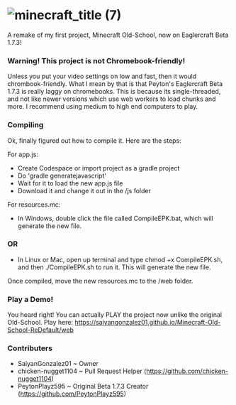 # ![minecraft_title (7)](https://github.com/user-attachments/assets/ff38267b-d390-4dcc-abbf-3b1808156bfd)

A remake of my first project, Minecraft Old-School, now on Eaglercraft Beta 1.7.3!

### Warning! This project is not Chromebook-friendly!

Unless you put your video settings on low and fast, then it would chrombook-friendly. What I mean by that is that Peyton's Eaglercraft Beta 1.7.3 is really laggy on chromebooks. This is because its single-threaded, and not like newer versions which use web workers to load chunks and more. I recommend using medium to high end computers to play.

### Compiling

Ok, finally figured out how to compile it. Here are the steps:

For app.js:
- Create Codespace or import project as a gradle project
- Do 'gradle generatejavascript'
- Wait for it to load the new app.js file
- Download it and change it out in the /js folder

For resources.mc:

- In Windows, double click the file called CompileEPK.bat, which will generate the new file.
 ### OR
- In Linux or Mac, open up terminal and type chmod +x CompileEPK.sh, and then ./CompileEPK.sh to run it. This will generate the new file.

Once compiled, move the new resources.mc to the /web folder.

### Play a Demo!

You heard right! You can actually PLAY the project now unlike the original Old-School. Play here: https://saiyangonzalez01.github.io/Minecraft-Old-School-ReDefault/web

### Contributers

- SaiyanGonzalez01 ~ Owner
- chicken-nugget1104 ~ Pull Request Helper (https://github.com/chicken-nugget1104)
- PeytonPlayz595 ~ Original Beta 1.7.3 Creator (https://github.com/PeytonPlayz595)

